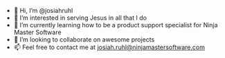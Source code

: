 - 👋 Hi, I’m @josiahruhl
- 👀 I’m interested in serving Jesus in all that I do
- 🌱 I’m currently learning how to be a product support specialist for Ninja Master Software
- 💞️ I’m looking to collaborate on awesome projects
- 📫 Feel free to contact me at josiah.ruhl@ninjamastersoftware.com

<!---
josiahruhl/josiahruhl is a ✨ special ✨ repository because its `README.md` (this file) appears on your GitHub profile.
You can click the Preview link to take a look at your changes.
--->
